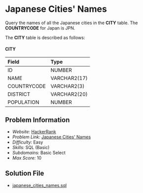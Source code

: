 # Japanese Cities' Names

Query the names of all the Japanese cities in the **CITY** table. The **COUNTRYCODE** for Japan is JPN.

The **CITY** table is described as follows:

#### CITY

| Field | Type |
| :- | :- |
ID | NUMBER
NAME | VARCHAR2(17)
COUNTRYCODE | VARCHAR2(3)
DISTRICT | VARCHAR2(20)
POPULATION | NUMBER

## Problem Information

- *Website:* [HackerRank](https://www.hackerrank.com/)
- *Problem Link:* [Japanese Cities' Names](https://www.hackerrank.com/challenges/japanese-cities-name/problem)
- *Difficulty:* Easy
- *Skills:* SQL (Basic)
- *Subdomains:* Basic Select
- *Max Score:* 10

## Solution File

- [japanese_cities_names.sql]()